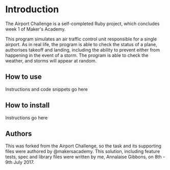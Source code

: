 Introduction
============

The Airport Challenge is a self-completed Ruby project, which concludes week
1 of Maker's Academy.

This program simulates an air traffic control unit responsible for a single airport.
As in real life, the program is able to check the status of a plane, authorises
takeoff and landing, including the ability to prevent either from happening in the
event of a storm. The program is able to check the weather, and storms will appear at random.

How to use
------------

Instructions and code snippets go here

How to install  
--------------

Instructions go here 

Authors
--------------

This was forked from the Airport Challenge, so the task and its supporting files were authored by @makersacademy.
This solution, including feature tests, spec and library files were written by me, Annalaise Gibbons, on 8th - 9th July 2017.
